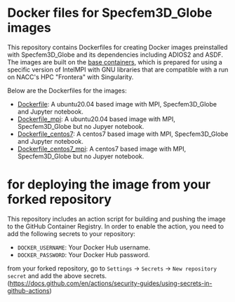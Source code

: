 # Docker files for Specfem3D_Globe images
This repository contains Dockerfiles for creating Docker images preinstalled with Specfem3D_Globe and its dependencies including ADIOS2 and ASDF.
The images are built on the [base containers](https://github.com/SeisSCOPED/container-base), which is prepared for using a specific version of IntelMPI with GNU libraries that are compatible with a run on NACC's HPC "Frontera" with Singularity.

Below are the Dockerfiles for the images:
- [Dockerfile](Dockerfile): A ubuntu20.04 based image with MPI, Specfem3D_Globe and Jupyter notebook.
- [Dockerfile_mpi](Dockerfile_mpi): A ubuntu20.04 based image with MPI, Specfem3D_Globe but no Jupyer notebook.
- [Dockerfile_centos7](Dockerfile_centos7): A centos7 based image with MPI, Specfem3D_Globe and Jupyter notebook.
- [Dockerfile_centos7_mpi](Dockerfile_centos7_mpi): A centos7 based image with MPI, Specfem3D_Globe but no Jupyer notebook.


# for deploying the image from your forked repository
This repository includes an action script for building and pushing the image to the GitHub Container Registry. In order to enable the action, you need to add the following secrets to your repository:
- `DOCKER_USERNAME`: Your Docker Hub username.
- `DOCKER_PASSWORD`: Your Docker Hub password.

from your forked repository, go to `Settings` -> `Secrets` -> `New repository secret` and add the above secrets. (https://docs.github.com/en/actions/security-guides/using-secrets-in-github-actions)